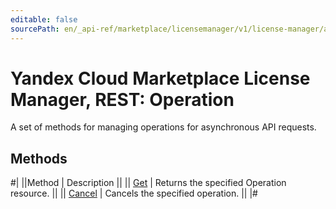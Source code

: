```yaml
---
editable: false
sourcePath: en/_api-ref/marketplace/licensemanager/v1/license-manager/api-ref/Operation/index.md
---
```


# Yandex Cloud Marketplace License Manager, REST: Operation

A set of methods for managing operations for asynchronous API requests.

## Methods

#|
||Method | Description ||
|| [Get](get.md) | Returns the specified Operation resource. ||
|| [Cancel](cancel.md) | Cancels the specified operation. ||
|#